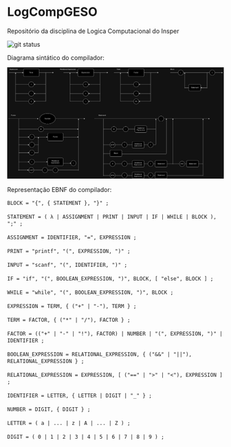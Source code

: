 # LogCompGESO
Repositório da disciplina de Logica Computacional do Insper


![git status]( http://3.129.230.99/svg/gustavoeso/LogCompGESO/)

Diagrama sintático do compilador:

![v1](imgs/diagrama_v2.png)

Representação EBNF do compilador:
```ebnf
BLOCK = "{", { STATEMENT }, "}" ;

STATEMENT = ( λ | ASSIGNMENT | PRINT | INPUT | IF | WHILE | BLOCK ), ";" ;

ASSIGNMENT = IDENTIFIER, "=", EXPRESSION ;

PRINT = "printf", "(", EXPRESSION, ")" ;

INPUT = "scanf", "(", IDENTIFIER, ")" ;

IF = "if", "(", BOOLEAN_EXPRESSION, ")", BLOCK, [ "else", BLOCK ] ;

WHILE = "while", "(", BOOLEAN_EXPRESSION, ")", BLOCK ;

EXPRESSION = TERM, { ("+" | "-"), TERM } ;

TERM = FACTOR, { ("*" | "/"), FACTOR } ;

FACTOR = (("+" | "-" | "!"), FACTOR) | NUMBER | "(", EXPRESSION, ")" | IDENTIFIER ;

BOOLEAN_EXPRESSION = RELATIONAL_EXPRESSION, { ("&&" | "||"), RELATIONAL_EXPRESSION } ;

RELATIONAL_EXPRESSION = EXPRESSION, [ ("==" | ">" | "<"), EXPRESSION ] ;

IDENTIFIER = LETTER, { LETTER | DIGIT | "_" } ;

NUMBER = DIGIT, { DIGIT } ;

LETTER = ( a | ... | z | A | ... | Z ) ;

DIGIT = ( 0 | 1 | 2 | 3 | 4 | 5 | 6 | 7 | 8 | 9 ) ;

```
